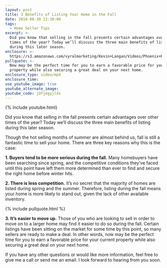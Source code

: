 ```yaml
---
layout: post
title: 3 Benefits of Listing Your Home in the Fall
date: 2018-08-30 12:30:00
tags:
  - Home Seller Tips
excerpt: >-
  Did you know that selling in the fall presents certain advantages over other
  times of the year? Today we’ll discuss the three main benefits of listing
  during this later season.
enclosure: >-
  https://s3.amazonaws.com/vyralmarketing/Kevin+Langan/Videos/Phoenix+Real+Estate+Agent+-+Reasons+to+Sell+in+the+Fall.mp4
pullquote: >-
  Now may be the perfect time for you to earn a favorable price for your current
  property while also securing a great deal on your next home.
enclosure_type: video/mp4
enclosure_time:
use_youtube_image: true
youtube_alternate_image:
youtube_code: jOfjegyjlXs
---
```


{% include youtube.html}</p><p>Did you know that selling in the fall presents certain advantages over other times of the year? Today we&rsquo;ll discuss the three main benefits of listing during this later season.</p><p>Though the hot selling months of summer are almost behind us, fall is still a fantastic time to sell your home. There are three key reasons why this is the case:&nbsp;</p><p><strong>1. Buyers tend to be more serious during the fall.</strong> Many homebuyers have been searching since spring, and the competitive conditions they&rsquo;ve faced until this point have left them more determined than ever to find and secure the right home before winter hits.&nbsp;</p><p><strong>2. There is less competition.</strong> It&rsquo;s no secret that the majority of homes are listed during spring and the summer. Therefore, listing during the fall means your home is more likely to stand out, given the lack of other available inventory.&nbsp;</p><p>{% include pullquote.html %}

**3. It’s easier to move up.** Those of you who are looking to sell in order to move on to a larger home may find it easier to do so during the fall. Certain listings have been sitting on the market for some time by this point, so many sellers are ready to make a deal. In other words, now may be the perfect time for you to earn a favorable price for your current property while also securing a great deal on your next home.&nbsp;

If you have any other questions or would like more information, feel free to give me a call or send me an email. I look forward to hearing from you soon.